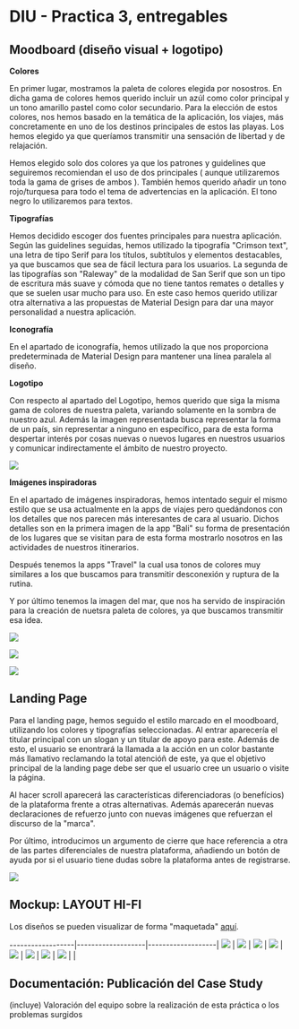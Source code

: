 # DIU - Practica 3, entregables

## Moodboard (diseño visual + logotipo)   

**Colores**

En primer lugar, mostramos la paleta de colores elegida por nosostros. En dicha gama de colores hemos querido incluir un azúl como color principal y un tono amarillo pastel como color secundario. Para la elección de estos colores, nos hemos basado en la temática de la aplicación, los viajes, más concretamente en uno de los destinos principales de estos las playas. Los hemos elegido ya que queríamos transmitir una sensación de libertad y de relajación.

Hemos elegido solo dos colores ya que los patrones y guidelines que seguiremos recomiendan el uso de dos principales ( aunque utilizaremos toda la gama de grises de ambos ). También hemos querido añadir un tono rojo/turquesa para todo el tema de advertencias en la aplicación. El tono negro lo utilizaremos para textos.

**Tipografías**

Hemos decidido escoger dos fuentes principales para nuestra aplicación. Según las guidelines seguidas, hemos utilizado la tipografía "Crimson text", una letra de tipo Serif para los títulos, subtítulos y elementos destacables, ya que buscamos que sea de fácil lectura para los usuarios. La segunda de las tipografías son "Raleway" de la modalidad de San Serif que son un tipo de escritura más suave y cómoda que no tiene tantos remates o detalles y que se suelen usar mucho para uso. En este caso hemos querido utilizar otra alternativa a las propuestas de Material Design para dar una mayor personalidad a nuestra aplicación.

**Iconografía**

En el apartado de iconografía, hemos utilizado la que nos proporciona predeterminada de Material Design para mantener una línea paralela al diseño.

**Logotipo**

Con respecto al apartado del Logotipo, hemos querido que siga la misma gama de colores de nuestra paleta, variando solamente en la sombra de nuestro azul. Además la imagen representada busca representar la forma de un país, sin representar a ninguno en específico, para de esta forma despertar interés por cosas nuevas o nuevos lugares en nuestros usuarios y comunicar indirectamente el ámbito de nuestro proyecto.

![](imagenes/moodboard.png)

**Imágenes inspiradoras**

En el apartado de imágenes inspiradoras, hemos intentado seguir el mismo estilo que se usa actualmente en la apps de viajes pero quedándonos con los detalles que nos parecen más interesantes de cara al usuario. Dichos detalles son en la primera imagen de la app "Bali" su forma de presentación de los lugares que se visitan para de esta forma mostrarlo nosotros en las actividades de nuestros itinerarios. 

Después tenemos la apps "Travel" la cual usa tonos de colores muy similares a los que buscamos para transmitir desconexión y ruptura de la rutina. 

Y por último tenemos la imagen del mar, que nos ha servido de inspiración para la creación de nuetsra paleta de colores, ya que buscamos transmitir esa idea.

![](imagenes/bali.png)

![](imagenes/travelbag.png)

![](imagenes/playa.webp)

## Landing Page

Para el landing page, hemos seguido el estilo marcado en el moodboard, utilizando los colores y tipografías seleccionadas. Al entrar aparecería el titular principal con un slogan y un titular de apoyo para este. Además de esto, el usuario se enontrará la llamada a la acción en un color bastante más llamativo reclamando la total atencióñ de este, ya que el objetivo principal de la landing page debe ser que el usuario cree un usuario o visite la página. 

Al hacer scroll aparecerá las características diferenciadoras (o benefícios) de la plataforma frente a otras alternativas. Además aparecerán nuevas declaraciones de refuerzo junto con nuevas imágenes que refuerzan el discurso de la "marca".

Por último, introducimos un argumento de cierre que hace referencia a otra de las partes diferenciales de nuestra plataforma, añadiendo un botón de ayuda por si el usuario tiene dudas sobre la plataforma antes de registrarse.

![](imagenes/Landingpage.png)

## Mockup: LAYOUT HI-FI

Los diseños se pueden visualizar de forma "maquetada" [aquí](https://www.figma.com/proto/NRGrsRK6On0TyEOZ2AJ5Db/Material-Baseline-Design-Kit-(Community)?node-id=5%3A5880&scaling=scale-down&page-id=4%3A0).

------------------|-------------------|-------------------|
![](layout/1.png) | ![](layout/2.png) | ![](layout/3.png) |
![](layout/4.png) | ![](layout/5.png) | ![](layout/6.png) | 
![](layout/7.png) | ![](layout/8.png) |                   | 

## Documentación: Publicación del Case Study


(incluye) Valoración del equipo sobre la realización de esta práctica o los problemas surgidos
 
